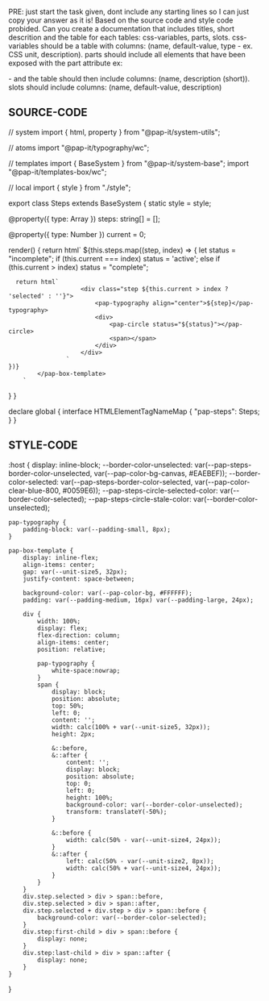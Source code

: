 PRE: just start the task given, dont include any starting lines so I can just copy your answer as it is!
 Based on the source code and style code probided. Can you create a documentation that includes titles, short descrition and the table for each tables: css-variables, parts, slots.
css-variables should be a table with columns: (name, default-value, type - ex. CSS unit, description).
parts should include all elements that have been exposed with the part attribute ex: <p part='foo'> - and the table should then include columns: (name, description (short)).
slots should include columns: (name, default-value, description)

## SOURCE-CODE

// system
import { html, property } from "@pap-it/system-utils";

// atoms
import "@pap-it/typography/wc";

// templates
import { BaseSystem } from "@pap-it/system-base";
import "@pap-it/templates-box/wc";

// local
import { style } from "./style";

export class Steps extends BaseSystem {
  static style = style;

  @property({ type: Array }) steps: string[] = [];

  @property({ type: Number }) current = 0;

  render() {
    return html`
            <pap-box-template radius="medium">
                ${this.steps.map((step, index) => {
      let status = "incomplete";
      if (this.current === index) status = 'active';
      else if (this.current > index) status = "complete";

      return html`
                        <div class="step ${this.current > index ? 'selected' : ''}">
                            <pap-typography align="center">${step}</pap-typography>
                            <div>
                                <pap-circle status="${status}"></pap-circle>
                                <span></span>
                            </div>
                        </div>
                    `
    })}
            </pap-box-template>
        `
  }
}

declare global {
  interface HTMLElementTagNameMap {
    "pap-steps": Steps;
  }
}

## STYLE-CODE

:host {
    display: inline-block;
    --border-color-unselected: var(--pap-steps-border-color-unselected, var(--pap-color-bg-canvas, #EAEBEF));
    --border-color-selected: var(--pap-steps-border-color-selected, var(--pap-color-clear-blue-800, #0059E6));
    --pap-steps-circle-selected-color: var(--border-color-selected);
    --pap-steps-circle-stale-color: var(--border-color-unselected);

    pap-typography {
        padding-block: var(--padding-small, 8px);
    }

    pap-box-template {
        display: inline-flex;
        align-items: center;
        gap: var(--unit-size5, 32px);
        justify-content: space-between;

        background-color: var(--pap-color-bg, #FFFFFF);
        padding: var(--padding-medium, 16px) var(--padding-large, 24px);
        
        div {
            width: 100%;
            display: flex;
            flex-direction: column;
            align-items: center;
            position: relative;

            pap-typography {
                white-space:nowrap;
            }
            span {
                display: block;
                position: absolute;
                top: 50%;
                left: 0;
                content: '';
                width: calc(100% + var(--unit-size5, 32px));
                height: 2px;

                &::before,
                &::after {
                    content: '';
                    display: block;
                    position: absolute;
                    top: 0;
                    left: 0;
                    height: 100%;
                    background-color: var(--border-color-unselected);
                    transform: translateY(-50%);
                }

                &::before {
                    width: calc(50% - var(--unit-size4, 24px));
                }
                &::after {
                    left: calc(50% - var(--unit-size2, 8px));
                    width: calc(50% + var(--unit-size4, 24px));
                }
            }
        }
        div.step.selected > div > span::before,
        div.step.selected > div > span::after,
        div.step.selected + div.step > div > span::before {
            background-color: var(--border-color-selected);
        }
        div.step:first-child > div > span::before {
            display: none;
        }
        div.step:last-child > div > span::after {
            display: none;
        }
    }
}
